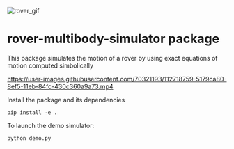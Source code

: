 ![rover_gif](https://user-images.githubusercontent.com/70321193/112718941-6d31a080-8ef6-11eb-9c1a-13c8428d5094.gif)
# rover-multibody-simulator package

This package simulates the motion of a rover by using exact equations of motion computed simbolically

https://user-images.githubusercontent.com/70321193/112718759-5179ca80-8ef5-11eb-84fc-430c360a9a73.mp4



Install the package and its dependencies
```
pip install -e .
```

To launch the demo simulator:
```
python demo.py
```
